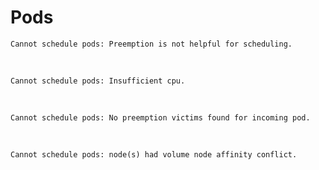 # Pods

```Text
Cannot schedule pods: Preemption is not helpful for scheduling.
```

<br>

```Text
Cannot schedule pods: Insufficient cpu.
```

<br>

```Text
Cannot schedule pods: No preemption victims found for incoming pod.
```

<br>

```Text
Cannot schedule pods: node(s) had volume node affinity conflict.
```
